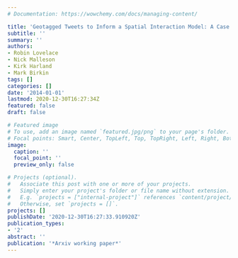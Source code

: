 ```yaml
---
# Documentation: https://wowchemy.com/docs/managing-content/

title: 'Geotagged Tweets to Inform a Spatial Interaction Model: A Case Study of Museums'
subtitle: ''
summary: ''
authors:
- Robin Lovelace
- Nick Malleson
- Kirk Harland
- Mark Birkin
tags: []
categories: []
date: '2014-01-01'
lastmod: 2020-12-30T16:27:34Z
featured: false
draft: false

# Featured image
# To use, add an image named `featured.jpg/png` to your page's folder.
# Focal points: Smart, Center, TopLeft, Top, TopRight, Left, Right, BottomLeft, Bottom, BottomRight.
image:
  caption: ''
  focal_point: ''
  preview_only: false

# Projects (optional).
#   Associate this post with one or more of your projects.
#   Simply enter your project's folder or file name without extension.
#   E.g. `projects = ["internal-project"]` references `content/project/deep-learning/index.md`.
#   Otherwise, set `projects = []`.
projects: []
publishDate: '2020-12-30T16:27:33.910920Z'
publication_types:
- '2'
abstract: ''
publication: '*Arxiv working paper*'
---
```

